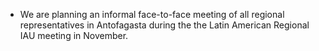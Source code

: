 * We are planning an informal face-to-face meeting of all regional representatives in Antofagasta during the
the Latin American Regional IAU meeting in November.
